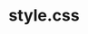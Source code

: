 # style.css
<link rel="stylesheet" type="text/css" href="https://github.com/BingBongBoomPow/web_design/blob/master/index.html">
